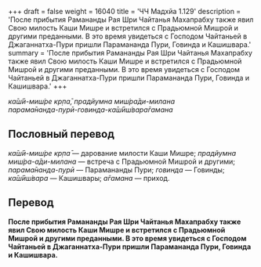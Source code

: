 +++
draft = false
weight = 16040
title = 'ЧЧ Мадхйа 1.129'
description = 'После прибытия Рамананды Рая Шри Чайтанья Махапрабху также явил Свою милость Каши Мишре и встретился с Прадьюмной Мишрой и другими преданными. В это время увидеться с Господом Чайтаньей в Джаганнатха-Пури пришли Парамананда Пури, Говинда и Кашишвара.'
summary = 'После прибытия Рамананды Рая Шри Чайтанья Махапрабху также явил Свою милость Каши Мишре и встретился с Прадьюмной Мишрой и другими преданными. В это время увидеться с Господом Чайтаньей в Джаганнатха-Пури пришли Парамананда Пури, Говинда и Кашишвара.'
+++

_ка̄ш́ӣ-миш́ре кр̣па̄, прадйумна миш́ра̄ди-милана  
парама̄нанда-пурӣ-говинда-ка̄ш́ӣш́вара̄гамана_

## Пословный перевод

_ка̄ш́ӣ_\-_миш́ре_ _кр̣па̄_ — дарование милости Каши Мишре; _прадйумна_ _миш́ра_\-_а̄ди_\-_милана_ — встреча с Прадьюмной Мишрой и другими; _парама̄нанда_\-_пурӣ_ — Парамананды Пури; _говинда_ — Говинды; _ка̄ш́ӣш́вара_ — Кашишвары; _а̄гамана_ — приход.

## Перевод

**После прибытия Рамананды Рая Шри Чайтанья Махапрабху также явил Свою милость Каши Мишре и встретился с Прадьюмной Мишрой и другими преданными. В это время увидеться с Господом Чайтаньей в Джаганнатха-Пури пришли Парамананда Пури, Говинда и Кашишвара.**
